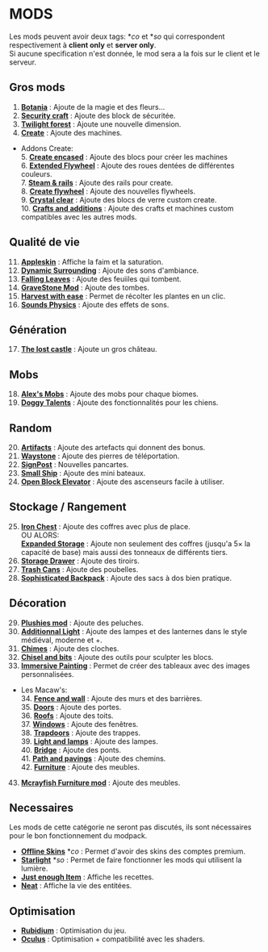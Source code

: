 # MODS
Les mods peuvent avoir deux tags: **co* et **so* qui correspondent respectivement à **client only** et **server only**.  
Si aucune specification n'est donnée, le mod sera a la fois sur le client et le serveur.
  
## Gros mods
1. [**Botania**](https://modrinth.com/mod/botania) : Ajoute de la magie et des fleurs...
2. [**Security craft**](https://www.curseforge.com/minecraft/mc-mods/security-craft) : Ajoute des block de sécuritée. 
3. [**Twilight forest**](https://www.curseforge.com/minecraft/mc-mods/the-twilight-forest) : Ajoute une nouvelle dimension.
4. [**Create**](https://modrinth.com/mod/create) : Ajoute des machines.  
- Addons Create:    
  5. [**Create encased**](https://modrinth.com/mod/create-encased) : Ajoute des blocs pour créer les machines  
  6. [**Extended Flywheel**](https://modrinth.com/mod/extended-cogwheels) : Ajoute des roues dentées de différentes couleurs.  
  7. [**Steam & rails**](https://modrinth.com/mod/create-steam-n-rails) : Ajoute des rails pour create.  
  8. [**Create flywheel**](https://modrinth.com/mod/extended-flywheels) : Ajoute des nouvelles flywheels.  
  9. [**Crystal clear**](https://modrinth.com/mod/create-crystal-clear) : Ajoute des blocs de verre custom create.  
  10. [**Crafts and additions**](https://modrinth.com/mod/createaddition) : Ajoute des crafts et machines custom compatibles avec les autres mods.  

## Qualité de vie
11. [**Appleskin**](https://modrinth.com/mod/appleskin) : Affiche la faim et la saturation.
12. [**Dynamic Surrounding**](https://www.curseforge.com/minecraft/mc-mods/dynamic-surrounding-resurrected) : Ajoute des sons d'ambiance.
13. [**Falling Leaves**](https://www.curseforge.com/minecraft/mc-mods/falling-leaves-forge) : Ajoute des feuiiles qui tombent.
14. [**GraveStone Mod**](https://www.curseforge.com/minecraft/mc-mods/gravestone-mod) : Ajoute des tombes.
15. [**Harvest with ease**](https://www.curseforge.com/minecraft/mc-mods/harvest-with-ease) : Permet de récolter les plantes en un clic.
16. [**Sounds Physics**](https://www.curseforge.com/minecraft/mc-mods/sound-physics-remastered) : Ajoute des effets de sons.

## Génération
17. [**The lost castle**](https://www.curseforge.com/minecraft/mc-mods/the-lost-castle) : Ajoute un gros château.

## Mobs
18. [**Alex's Mobs**](https://www.curseforge.com/minecraft/mc-mods/alexs-mobs) : Ajoute des mobs pour chaque biomes.
19. [**Doggy Talents**](https://www.curseforge.com/minecraft/mc-mods/doggy-talents) : Ajoute des fonctionnalités pour les chiens.

## Random
20. [**Artifacts**](https://modrinth.com/mod/artifacts) : Ajoute des artefacts qui donnent des bonus.
21. [**Waystone**](https://www.curseforge.com/minecraft/mc-mods/waystones) : Ajoute des pierres de téléportation.
22. [**SignPost**](https://www.curseforge.com/minecraft/mc-mods/signpost) : Nouvelles pancartes.
23. [**Small Ship**](https://www.curseforge.com/minecraft/mc-mods/small-ships) : Ajoute des mini bateaux. 
24. [**Open Block Elevator**](https://www.curseforge.com/minecraft/mc-mods/openblocks-elevator) : Ajoute des ascenseurs facile à utiliser.

## Stockage / Rangement
25. [**Iron Chest**](https://www.curseforge.com/minecraft/mc-mods/iron-chests) : Ajoute des coffres avec plus de place.  
  OU ALORS:   
  [**Expanded Storage**](https://modrinth.com/mod/artifacts) : Ajoute non seulement des coffres (jusqu'a 5× la capacité de base) mais aussi des tonneaux de différents tiers.
26. [**Storage Drawer**](https://www.curseforge.com/minecraft/mc-mods/storage-drawers) : Ajoute des tiroirs.
27. [**Trash Cans**](https://www.curseforge.com/minecraft/mc-mods/trash-cans) : Ajoute des poubelles.
28. [**Sophisticated Backpack**](https://www.curseforge.com/minecraft/mc-mods/sophisticated-backpacks) : Ajoute des sacs à dos bien pratique.

## Décoration
29. [**Plushies mod**](https://www.curseforge.com/minecraft/mc-mods/plushie-mod) : Ajoute des peluches.
30. [**Additionnal Light**](https://www.curseforge.com/minecraft/mc-mods/additional-lights) : Ajoute des lampes et des lanternes dans le style médiéval, moderne et +.
31. [**Chimes**](https://www.curseforge.com/minecraft/mc-mods/chimes) : Ajoute des cloches.
32. [**Chisel and bits**](https://www.curseforge.com/minecraft/mc-mods/chisels-bits) : Ajoute des outils pour sculpter les blocs.
33. [**Immersive Painting**](https://modrinth.com/mod/immersive-paintings) : Permet de créer des tableaux avec des images personnalisées.
- Les Macaw's:  
    34. [**Fence and wall**](https://www.curseforge.com/minecraft/mc-mods/macaws-fences-and-walls) : Ajoute des murs et des barrières.  
    35. [**Doors**](https://www.curseforge.com/minecraft/mc-mods/macaws-doors) : Ajoute des portes.  
    36. [**Roofs**](https://www.curseforge.com/minecraft/mc-mods/macaws-roofs) : Ajoute des toits.  
    37. [**Windows**](https://www.curseforge.com/minecraft/mc-mods/macaws-windows) : Ajoute des fenêtres.  
    38. [**Trapdoors**](https://www.curseforge.com/minecraft/mc-mods/macaws-trapdoors) : Ajoute des trappes.   
    39. [**Light and lamps**](https://www.curseforge.com/minecraft/mc-mods/macaws-lights-and-lamps) : Ajoute des lampes.  
    40. [**Bridge**](https://www.curseforge.com/minecraft/mc-mods/macaws-bridges) : Ajoute des ponts.  
    41. [**Path and pavings**](https://www.curseforge.com/minecraft/mc-mods/macaws-paths-and-pavings) : Ajoute des chemins.  
    42. [**Furniture**](https://www.curseforge.com/minecraft/mc-mods/macaws-furniture) : Ajoute des meubles.
43. [**Mcrayfish Furniture mod**](https://www.curseforge.com/minecraft/mc-mods/mrcrayfish-furniture-mod) : Ajoute des meubles.


## Necessaires
Les mods de cette catégorie ne seront pas discutés, ils sont nécessaires pour le bon fonctionnement du modpack.
- [**Offline Skins**](https://www.curseforge.com/minecraft/mc-mods/offlineskins) **co* : Permet d'avoir des skins des comptes premium.
- [**Starlight**](https://www.curseforge.com/minecraft/mc-mods/starlight-forge) **so* : Permet de faire fonctionner les mods qui utilisent la lumière.
- [**Just enough Item**](https://www.curseforge.com/minecraft/mc-mods/jei) : Affiche les recettes.
- [**Neat**](https://www.curseforge.com/minecraft/mc-mods/neat) : Affiche la vie des entitées.

## Optimisation
- [**Rubidium**](https://www.curseforge.com/minecraft/mc-mods/rubidium) : Optimisation du jeu.
- [**Oculus**](https://www.curseforge.com/minecraft/mc-mods/oculus) : Optimisation + compatibilité avec les shaders.